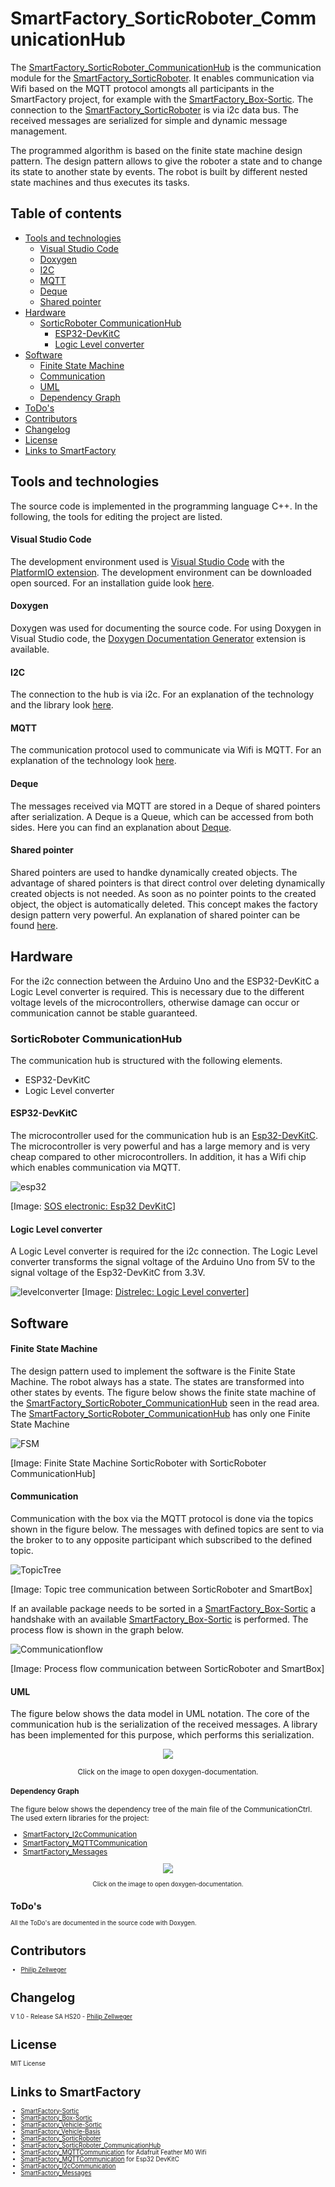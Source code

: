 # SmartFactory_SorticRoboter_CommunicationHub

The [SmartFactory_SorticRoboter_CommunicationHub](https://github.com/philipzellweger/SmartFactory_SorticRoboter_CommunicationHub) is the communication module for the [SmartFactory_SorticRoboter](https://github.com/philipzellweger/SmartFactory_SorticRoboter). It enables communication via Wifi based on the MQTT protocol amongts all participants in the SmartFactory project, for example with the [SmartFactory_Box-Sortic](https://github.com/LMazzole/SmartFactory_Box-Sortic). The connection to the [SmartFactory_SorticRoboter](https://github.com/philipzellweger/SmartFactory_SorticRoboter) is via i2c data bus. The received messages are serialized for simple and dynamic message management.

The programmed algorithm is based on the finite state machine design pattern. 
The design pattern allows to give the roboter a state and to change its state to another state by events.
The robot is built by different nested state machines and thus executes its tasks.


## Table of contents

- [Tools and technologies](#tools-and-technologies)
   - [Visual Studio Code](#visual-studio-code)
   - [Doxygen](#doxygen)
   - [I2C](#i2c)
   - [MQTT](#mqtt)
   - [Deque](#Deque)
   - [Shared pointer](#shared-pointer)
- [Hardware](#hardware)
   - [SorticRoboter CommunicationHub](#sorticroboter-communicationhub)
     - [ESP32-DevKitC](#esp32-devkitc)
     - [Logic Level converter](#logic-level-converter)
- [Software](#software)
   - [Finite State Machine](#finite-state-machine)
   - [Communication](#communication)
   - [UML](#uml)
   - [Dependency Graph](#dependency-graph)
- [ToDo's](#todo's)
- [Contributors](#contributors)
- [Changelog](#changelog)
- [License](#license)
- [Links to SmartFactory](#links-to-smartfactory)

## Tools and technologies

The source code is implemented in the programming language C++. In the following, the tools for editing the project are listed.

#### Visual Studio Code
The development environment used is [Visual Studio Code](https://code.visualstudio.com/) with the [PlatformIO extension](https://docs.platformio.org/en/latest/ide/vscode.html). The development environment can be downloaded open sourced. For an installation guide look [here](https://github.com/philipzellweger/SmartFactory_SorticRoboter_CommunicationHub/blob/master/docs/Installation_Guide_SmartFactory.pdf).  

#### Doxygen
Doxygen was used for documenting the source code. For using Doxygen in Visual Studio code, the [Doxygen Documentation Generator](https://marketplace.visualstudio.com/items?itemName=cschlosser.doxdocgen) extension is available.

#### I2C

The connection to the hub is via i2c. For an explanation of the technology and the library look [here](https://github.com/philipzellweger/SmartFactory_I2cCommunication).

#### MQTT

The communication protocol used to communicate via Wifi is MQTT. For an explanation of the technology look [here](https://github.com/philipzellweger/SmartFactory_MQTTCommunication).

#### Deque

The messages received via MQTT are stored in a Deque of shared pointers after serialization. A Deque is a Queue, which can be accessed from both sides. Here you can find an explanation about [Deque](https://de.cppreference.com/w/cpp/container/deque).

#### Shared pointer

Shared pointers are used to handke dynamically created objects. The advantage of shared pointers is that direct control over deleting dynamically created objects is not needed. As soon as no pointer points to the created object, the object is automatically deleted. This concept makes the factory design pattern very powerful. An explanation of shared pointer can be found [here](https://de.cppreference.com/w/cpp/memory/shared_ptr).

## Hardware 

For the i2c connection between the Arduino Uno and the ESP32-DevKitC a Logic Level converter is required. This is necessary due to the different voltage levels of the microcontrollers, otherwise damage can occur or communication cannot be stable guaranteed. 

### SorticRoboter CommunicationHub

The communication hub is structured with the following elements.
- ESP32-DevKitC
- Logic Level converter

#### ESP32-DevKitC

The microcontroller used for the communication hub is an [Esp32-DevKitC](https://www.espressif.com/en/products/hardware/esp32-devkitc/overview). The microcontroller is very powerful and has a large memory and is very cheap compared to other microcontrollers. In addition, it has a Wifi chip which enables communication via MQTT.

![esp32](https://cdn.sos.sk/productdata/90/d5/9dcaac3b/esp32-devkitc.jpg)

[Image: [SOS electronic: Esp32 DevKitC](https://www.soselectronic.de/products/espressif/esp32-devkitc-ver-d-305403)]

#### Logic Level converter

A Logic Level converter is required for the i2c connection. The Logic Level converter transforms the signal voltage of the Arduino Uno from 5V to the signal voltage of the Esp32-DevKitC from 3.3V.

![levelconverter](https://www.distrelec.ch/Web/WebShopImages/landscape_large/1-/01/Adafruit-757-30091221-01.jpg)
[Image: [Distrelec: Logic Level converter](https://www.distrelec.ch/en/bss138-bi-directional-logic-level-converter-adafruit-757-logic-level-converter/p/30091221)]

## Software

#### Finite State Machine

The design pattern used to implement the software is the Finite State Machine. The robot always has a state. The states are transformed into other states by events. The figure below shows the finite state machine of the [SmartFactory_SorticRoboter_CommunicationHub](https://github.com/philipzellweger/SmartFactory_SorticRoboter_CommunicationHub) seen in the read area. The [SmartFactory_SorticRoboter_CommunicationHub](https://github.com/philipzellweger/SmartFactory_SorticRoboter_CommunicationHub) has only one Finite State Machine

![FSM](https://github.com/philipzellweger/SmartFactory_SorticRoboter_CommunicationHub/blob/master/docs/FSM_MASTER.jpg)

[Image: Finite State Machine SorticRoboter with SorticRoboter CommunicationHub]

#### Communication

Communication with the box via the MQTT protocol is done via the topics shown in the figure below. The messages with defined topics are sent to via the broker to to any opposite participant which subscribed to the defined topic.

![TopicTree](https://github.com/philipzellweger/SmartFactory_SorticRoboter_CommunicationHub/blob/master/docs/Topics.jpg)

[Image: Topic tree communication between SorticRoboter and SmartBox]

If an available package needs to be sorted in a [SmartFactory_Box-Sortic](https://github.com/LMazzole/SmartFactory_Box-Sortic) a handshake with an available [SmartFactory_Box-Sortic](https://github.com/LMazzole/SmartFactory_Box-Sortic) is performed. The process flow is shown in the graph below.

![Communicationflow](https://github.com/philipzellweger/SmartFactory_SorticRoboter_CommunicationHub/blob/master/docs/SorticToSmartBox.jpg)

[Image: Process flow communication between SorticRoboter and SmartBox]

#### UML

The figure below shows the data model in UML notation. The core of the communication hub is the serialization of the received messages. A library has been implemented for this purpose, which performs this serialization.

<p align="center">
    <a href=https://philipzellweger.github.io/SmartFactory_SorticRoboter_CommunicationHub/class_communication_ctrl.html>
        <img src="https://github.com/philipzellweger/SmartFactory_SorticRoboter_CommunicationHub/blob/master/docs/html/class_communication_ctrl__coll__graph.png" style="border:none;"/>
    </a>
    <p align="center"><small>Click on the image to open doxygen-documentation.</p>
</p>

#### Dependency Graph

The figure below shows the dependency tree of the main file of the CommunicationCtrl.
The used extern libraries for the project:
* [SmartFactory_I2cCommunication](https://github.com/philipzellweger/SmartFactory_I2cCommunication)
* [SmartFactory_MQTTCommunication](https://github.com/philipzellweger/SmartFactory_MQTTCommunication)
* [SmartFactory_Messages](https://github.com/philipzellweger/SmartFactory_Messages)

<p align="center">
    <a href=https://philipzellweger.github.io/SmartFactory_SorticRoboter_CommunicationHub/main_8cpp.html>
        <img src="https://github.com/philipzellweger/SmartFactory_SorticRoboter_CommunicationHub/blob/master/docs/html/main_8cpp__incl.png" style="border:none;"/>
    </a>
    <p align="center"><small>Click on the image to open doxygen-documentation.</p>
</p>

## ToDo's

All the ToDo's are documented in the source code with Doxygen.

# Contributors
- [Philip Zellweger](https://github.com/philipzellweger)

# Changelog

V 1.0   -	Release SA HS20 -	[Philip Zellweger](https://github.com/philipzellweger)

# License

MIT License

# Links to SmartFactory
- [SmartFactory-Sortic](https://github.com/LMazzole/SmartFactory-Sortic)
- [SmartFactory_Box-Sortic](https://github.com/LMazzole/SmartFactory_Box-Sortic)
- [SmartFactory_Vehicle-Sortic](https://github.com/LMazzole/SmartFactory_Vehicle-Sortic)
- [SmartFactory_Vehicle-Basis](https://github.com/LMazzole/SmartFactory_Vehicle-Basis)
- [SmartFactory_SorticRoboter](https://github.com/philipzellweger/SmartFactory_SorticRoboter)
- [SmartFactory_SorticRoboter_CommunicationHub](https://github.com/philipzellweger/SmartFactory_SorticRoboter_CommunicationHub)
- [SmartFactory_MQTTCommunication](https://github.com/LMazzole/SmartFactory_MQTTCommunication) for Adafruit Feather M0 Wifi
- [SmartFactory_MQTTCommunication](https://github.com/philipzellweger/SmartFactory_MQTTCommunication) for Esp32 DevKitC
- [SmartFactory_I2cCommunication](https://github.com/philipzellweger/SmartFactory_I2cCommunication)
- [SmartFactory_Messages](https://github.com/philipzellweger/SmartFactory_Messages)
